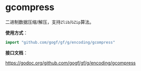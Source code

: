 # gcompress

二进制数据压缩/解压，支持`Zlib`/`GZip`算法。

**使用方式**：
```go
import "github.com/gogf/gf/g/encoding/gcompress"
```

**接口文档**：

https://godoc.org/github.com/gogf/gf/g/encoding/gcompress